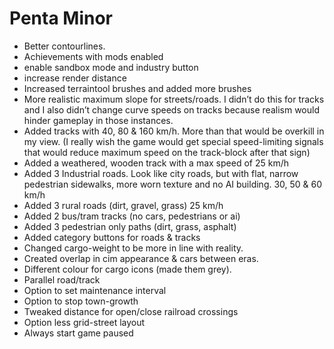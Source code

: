 # Penta Minor

- Better contourlines.
- Achievements with mods enabled
- enable sandbox mode and industry button
- increase render distance
- Increased terraintool brushes and added more brushes
- More realistic maximum slope for streets/roads. I didn’t do this for tracks and I also didn’t change curve speeds on tracks because realism would hinder gameplay in those instances.
- Added tracks with 40, 80 & 160 km/h. More than that would be overkill in my view. (I really wish the game would get special speed-limiting signals that would reduce maximum speed on the track-block after that sign)
- Added a weathered, wooden track with a max speed of 25 km/h
- Added 3 Industrial roads. Look like city roads, but with flat, narrow pedestrian sidewalks, more worn texture and no AI building. 30, 50 & 60 km/h
- Added 3 rural roads (dirt, gravel, grass) 25 km/h
- Added 2 bus/tram tracks (no cars, pedestrians or ai)
- Added 3 pedestrian only paths (dirt, grass, asphalt)
- Added category buttons for roads & tracks
- Changed cargo-weight to be more in line with reality.
- Created overlap in cim appearance & cars between eras.
- Different colour for cargo icons (made them grey).
- Parallel road/track
- Option to set maintenance interval
- Option to stop town-growth
- Tweaked distance for open/close railroad crossings
- Option less grid-street layout
- Always start game paused